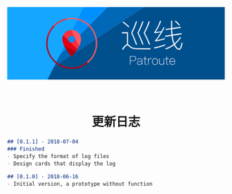 <div align=center><a href="../"><img src="../Resource/Banner.svg" alt="Banner"></a></div>

<h1 align=center><br/>更新日志</h1>

```markdown
## [0.1.1] - 2018-07-04
### Finished
- Specify the format of log files
- Design cards that display the log
```

```markdown
## [0.1.0] - 2018-06-16
- Initial version, a prototype without function
```
